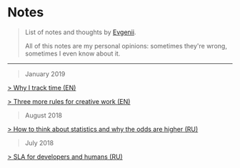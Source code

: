 # Notes

> List of notes and thoughts by [Evgenii](https://twitter.com/_elergy_).   
> 
> All of this notes are my personal opinions: sometimes they're wrong, sometimes I even know about it.
---
> January 2019

[> Why I track time (EN)](articles/en/time-tracking.md)

[> Three more rules for creative work (EN)](articles/en/creative-rules.md)

> August 2018

[> How to think about statistics and why the odds are higher (RU)](articles/ru/statistics.md)

> July 2018

[> SLA for developers and humans (RU)](articles/ru/sla.md) 